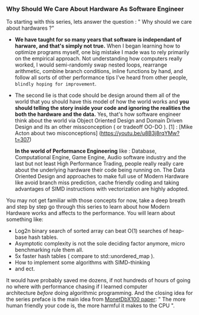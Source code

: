 ### Why Should We Care About Hardware As Software Engineer


To starting with this series, lets answer the question : " Why should we care about hardwares ?"

- **We have taught for so many years that software is independant of harware, and that's simply not true.** When I began learning how to optimize programs myself, one big mistake I made was to rely primarily on the empirical approach. Not understanding how computers really worked, I would semi-randomly swap nested loops, rearrange arithmetic, combine branch conditions, inline functions by hand, and follow all sorts of other performance tips I’ve heard from other people, `blindly hoping for improvement`.

- The second lie is that code should be design around them all of the world that you should have  this model of how the world works and **you should telling the story inside your code and ignoring the realities the both the hardware and the data.**  Yes, that's how software engineer think about the world via Object Oriented Design and Domain Driven Design and its an other missconception ( or tradeoff OO-DO ). 
   [1] : [Mike Acton about two misconceptions] (https://youtu.be/u8B3j8rqYMw?t=307)
   
   **In the world of Performance Engineering** like : Database, Computational Engine,   Game Engine, Audio software industry and the last but not least High Performance Trading, people really really care about the underlying hardware their code being running on. The Data Oriented Design and approaches to make full use of Modern Hardware like avoid branch miss prediction, cache friendly coding and taking advantages of SIMD instructions with vectorization are highly adopted. 

You may not get familiar with those concepts for now, take a deep breath and step by step go through this series to learn about how Modern Hardware works and affects to the performance.
You will learn about something like:

- Log2n binary search of sorted array can beat O(1)  searches of heap-base hash tables.
- Asymptotic complexity is not the sole deciding factor anymore, micro benchmarking rule them all. 
- 5x faster hash tables ( compare to std::unordered_map ). 
- How to implement some algorithms with SIMD-thinking
- and ect.

It would have probably saved me dozens, if not hundreds of hours of going no where with performance chasing if I learned computer architecture _before_ doing algorithmic programming. And the closing idea for the series preface is the main idea from [MonetDbX100 paper](https://www.cidrdb.org/cidr2005/papers/P19.pdf):
" The more human friendly your code is, the more harmful it makes to the CPU ". 
